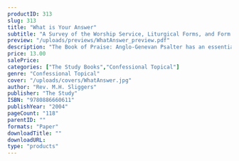 ```yaml
---
productID: 313
slug: 313
title: "What is Your Answer"
subtitle: "A Survey of the Worship Service, Liturgical Forms, and Form Prayers"
preview: "/uploads/previews/WhatAnswer_preview.pdf"
description: "The Book of Praise: Anglo-Genevan Psalter has an essential function in the worship service of the American/Canadian Reformed church. In his book, Rev. Sliggers examines the content of the Book of Praise, that is, orders of worship, liturgical forms, prayers and church order. This publication is intended as study material for Bible study groups. 11 Outlines, each includes tips for the essay, and questions for discussion."
price: 13.00
salePrice: 
categories: ["The Study Books","Confessional Topical"]
genre: "Confessional Topical"
cover: "/uploads/covers/WhatAnswer.jpg"
author: "Rev. M.H. Sliggers"
publisher: "The Study"
ISBN: "9780886660611"
publishYear: "2004"
pageCount: "118"
parentID: ""
formats: "Paper"
downloadTitle: ""
downloadURL: 
type: "products"
---
```

